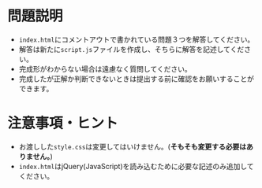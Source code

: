 # 問題説明
- `index.html`にコメントアウトで書かれている問題３つを解答してください。
- 解答は新たに`script.js`ファイルを作成し、そちらに解答を記述してください。
- 完成形がわからない場合は遠慮なく質問してください。
- 完成したが正解か判断できないときは提出する前に確認をお願いすることができます。


# 注意事項・ヒント
- お渡しした`style.css`は変更してはいけません。(**そもそも変更する必要はありません。**)
- `index.html`はjQuery(JavaScript)を読み込むために必要な記述のみ追加してください。


